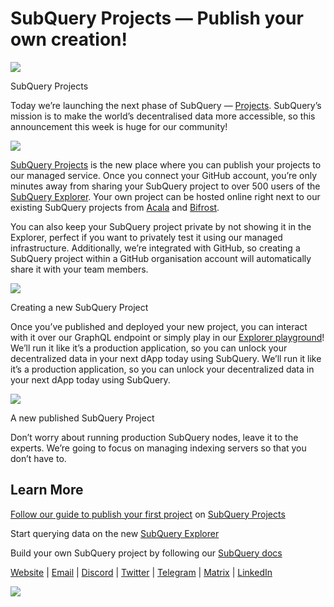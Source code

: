 # SubQuery Projects — Publish your own creation!

![](https://miro.medium.com/max/1400/0*Jhkt10DyMiptFocJ)

SubQuery Projects

Today we’re launching the next phase of SubQuery — [Projects](https://project.subquery.network). SubQuery’s mission is to make the world’s decentralised data more accessible, so this announcement this week is huge for our community!



![](https://miro.medium.com/max/464/0*FTsLOuy0A4cWEwcp)

[SubQuery Projects](https://project.subquery.network) is the new place where you can publish your projects to our managed service. Once you connect your GitHub account, you’re only minutes away from sharing your SubQuery project to over 500 users of the [SubQuery Explorer](https://explorer.subquery.network/). Your own project can be hosted online right next to our existing SubQuery projects from [Acala](https://explorer.subquery.network/subquery/OnFinality-io/acala-subql) and [Bifrost](https://explorer.subquery.network/subquery/bifrost-finance/subql).

You can also keep your SubQuery project private by not showing it in the Explorer, perfect if you want to privately test it using our managed infrastructure. Additionally, we’re integrated with GitHub, so creating a SubQuery project within a GitHub organisation account will automatically share it with your team members.



![](https://miro.medium.com/max/1400/1*IupCbHA6aaal26sYbK-Hbw.png)

Creating a new SubQuery Project

Once you’ve published and deployed your new project, you can interact with it over our GraphQL endpoint or simply play in our [Explorer playground](https://explorer.subquery.network/)! We’ll run it like it’s a production application, so you can unlock your decentralized data in your next dApp today using SubQuery. We’ll run it like it’s a production application, so you can unlock your decentralized data in your next dApp today using SubQuery.



![](https://miro.medium.com/max/1400/1*Re6uHuy05UzWttfWQBM6hg.png)

A new published SubQuery Project

Don’t worry about running production SubQuery nodes, leave it to the experts. We’re going to focus on managing indexing servers so that you don’t have to.

## Learn More

[Follow our guide to publish your first project](https://doc.subquery.network/publish/publish.html) on [SubQuery Projects](https://project.subquery.network)

Start querying data on the new [SubQuery Explorer](https://explorer.subquery.network/)

Build your own SubQuery project by following our [SubQuery docs](https://doc.subquery.network/)

[Website](https://subquery.network/) | [Email](mailto:hello@subquery.network) | [Discord](https://discord.com/invite/78zg8aBSMG) | [Twitter](https://twitter.com/subquerynetwork) | [Telegram](https://t.me/subquerynetwork) | [Matrix](https://matrix.to/#/#subquery:matrix.org) | [LinkedIn](https://www.linkedin.com/company/subquery)

![](https://miro.medium.com/max/1400/0*4Yetj66AO5gHV2rt)
